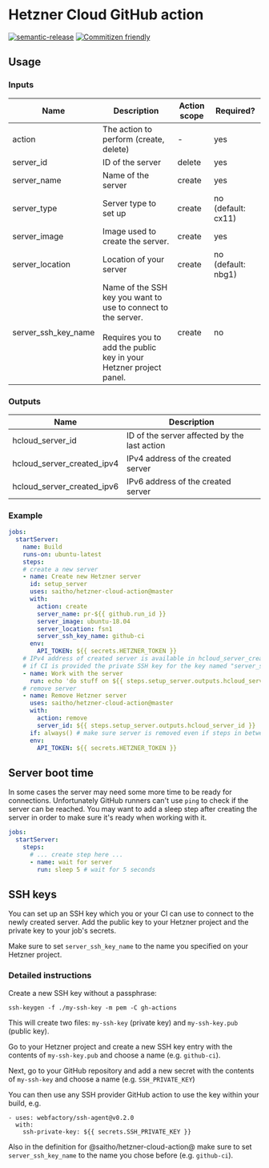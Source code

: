 # Hetzner Cloud GitHub action

[![semantic-release](https://img.shields.io/badge/%20%20%F0%9F%93%A6%F0%9F%9A%80-semantic--release-e10079.svg)](https://github.com/semantic-release/semantic-release)
[![Commitizen friendly](https://img.shields.io/badge/commitizen-friendly-brightgreen.svg)](http://commitizen.github.io/cz-cli/)

## Usage

### Inputs

| Name | Description | Action scope | Required? |
| ---- | ----------- | ------------ | --------- |
| action | The action to perform (create, delete) | - | yes |
| server_id | ID of the server | delete | yes |
| server_name | Name of the server | create | yes |
| server_type | Server type to set up | create | no (default: cx11) |
| server_image | Image used to create the server. | create | yes |
| server_location | Location of your server | create | no (default: nbg1) |
| server_ssh_key_name | Name of the SSH key you want to use to connect to the server.<br /><br />Requires you to add the public key in your Hetzner project panel. | create | no |

### Outputs

| Name             | Description |
| ---------------- | -------------------------------------------- |
| hcloud_server_id | ID of the server affected by the last action |
| hcloud_server_created_ipv4 | IPv4 address of the created server |
| hcloud_server_created_ipv6 | IPv6 address of the created server |

### Example

```yaml
jobs:
  startServer:
    name: Build
    runs-on: ubuntu-latest
    steps:
    # create a new server
    - name: Create new Hetzner server
      id: setup_server
      uses: saitho/hetzner-cloud-action@master
      with:
        action: create
        server_name: pr-${{ github.run_id }}
        server_image: ubuntu-18.04
        server_location: fsn1
        server_ssh_key_name: github-ci
      env:
        API_TOKEN: ${{ secrets.HETZNER_TOKEN }}
    # IPv4 address of created server is available in hcloud_server_created_ipv4
    # if CI is provided the private SSH key for the key named "server_ssh_key_name" it can connect via SSH
    - name: Work with the server
      run: echo 'do stuff on ${{ steps.setup_server.outputs.hcloud_server_created_ipv4 }}'
    # remove server
    - name: Remove Hetzner server
      uses: saitho/hetzner-cloud-action@master
      with:
        action: remove
        server_id: ${{ steps.setup_server.outputs.hcloud_server_id }}
      if: always() # make sure server is removed even if steps in between fail
      env:
        API_TOKEN: ${{ secrets.HETZNER_TOKEN }}
```

## Server boot time

In some cases the server may need some more time to be ready for connections.
Unfortunately GitHub runners can't use `ping` to check if the server can be reached.
You may want to add a sleep step after creating the server in order to make sure it's ready when working with it.

```yaml
jobs:
  startServer:
    steps:
      # ... create step here ...
      - name: wait for server
        run: sleep 5 # wait for 5 seconds
```

## SSH keys

You can set up an SSH key which you or your CI can use to connect to the newly created server.
Add the public key to your Hetzner project and the private key to your job's secrets.

Make sure to set `server_ssh_key_name` to the name you specified on your Hetzner project.

### Detailed instructions


Create a new SSH key without a passphrase:

```
ssh-keygen -f ./my-ssh-key -m pem -C gh-actions
```

This will create two files: `my-ssh-key` (private key) and `my-ssh-key.pub` (public key).

Go to your Hetzner project and create a new SSH key entry with the contents of `my-ssh-key.pub` and choose a name (e.g. `github-ci`).

Next, go to your GitHub repository and add a new secret with the contents of `my-ssh-key` and choose a name (e.g. `SSH_PRIVATE_KEY`)

You can then use any SSH provider GitHub action to use the key within your build, e.g.

```
- uses: webfactory/ssh-agent@v0.2.0
  with:
    ssh-private-key: ${{ secrets.SSH_PRIVATE_KEY }}
```

Also in the definition for @saitho/hetzner-cloud-action@ make sure to set `server_ssh_key_name` to the name you chose before (e.g. `github-ci`).
